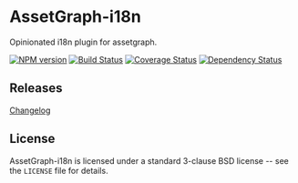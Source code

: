 # AssetGraph-i18n

Opinionated i18n plugin for assetgraph.

[![NPM version](https://badge.fury.io/js/assetgraph-i18n.svg)](http://badge.fury.io/js/assetgraph-i18n)
[![Build Status](https://travis-ci.org/assetgraph/assetgraph-i18n.svg?branch=master)](https://travis-ci.org/assetgraph/assetgraph-i18n)
[![Coverage Status](https://coveralls.io/repos/assetgraph/assetgraph-i18n/badge.svg)](https://coveralls.io/r/assetgraph/assetgraph-i18n)
[![Dependency Status](https://david-dm.org/assetgraph/assetgraph-i18n.svg)](https://david-dm.org/assetgraph/assetgraph-i18n)

## Releases

[Changelog](https://github.com/assetgraph/assetgraph-i18n/blob/master/CHANGELOG.md)

## License

AssetGraph-i18n is licensed under a standard 3-clause BSD license
-- see the `LICENSE` file for details.
